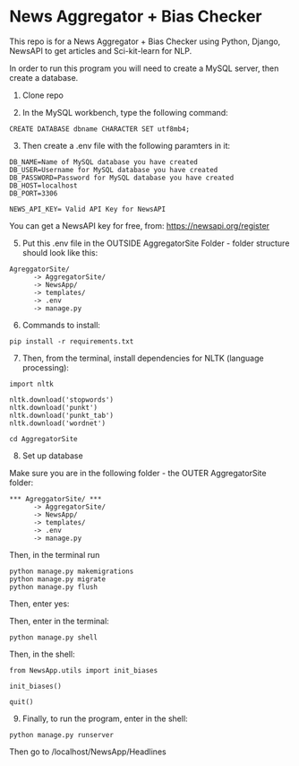 <h1>News Aggregator + Bias Checker</h1>
This repo is for a News Aggregator + Bias Checker using Python, Django, NewsAPI to get articles and Sci-kit-learn for NLP.

In order to run this program you will need to create a MySQL server, then create a database.

1. Clone repo

2. In the MySQL workbench, type the following command:
```
CREATE DATABASE dbname CHARACTER SET utf8mb4;
```
3. Then create a .env file with the following paramters in it:
```
DB_NAME=Name of MySQL database you have created
DB_USER=Username for MySQL database you have created
DB_PASSWORD=Password for MySQL database you have created
DB_HOST=localhost
DB_PORT=3306

NEWS_API_KEY= Valid API Key for NewsAPI
```
You can get a NewsAPI key for free, from: https://newsapi.org/register

5. Put this .env file in the OUTSIDE AggregatorSite Folder - folder structure should look like this:
```
AgreggatorSite/
      -> AggregatorSite/
      -> NewsApp/
      -> templates/
      -> .env
      -> manage.py
```

6. Commands to install:
```
pip install -r requirements.txt
```
7. Then, from the terminal, install dependencies for NLTK (language processing):

```
import nltk

nltk.download('stopwords')
nltk.download('punkt')
nltk.download('punkt_tab')
nltk.download('wordnet')

cd AggregatorSite
```
8. Set up database

Make sure you are in the following folder - the OUTER AggregatorSite folder:
```
*** AgreggatorSite/ ***
      -> AggregatorSite/
      -> NewsApp/
      -> templates/
      -> .env
      -> manage.py
```
Then, in the terminal run
```
python manage.py makemigrations
python manage.py migrate
python manage.py flush
```
Then, enter yes:

Then, enter in the terminal:
```
python manage.py shell
```
Then, in the shell:
```
from NewsApp.utils import init_biases

init_biases()

quit()
```
9. Finally, to run the program, enter in the shell:
```
python manage.py runserver
```
Then go to /localhost/NewsApp/Headlines
